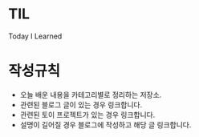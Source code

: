 # TIL
Today I Learned

# 작성규칙
- 오늘 배운 내용을 카테고리별로 정리하는 저장소.
- 관련된 블로그 글이 있는 경우 링크합니다.
- 관련된 토이 프로젝트가 있는 경우 링크합니다.
- 설명이 길어질 경우 블로그에 작성하고 해당 글 링크합니다.
